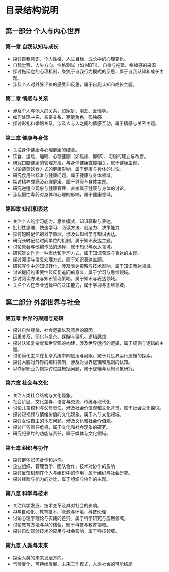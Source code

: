 # 目录结构说明

## 第一部分 个人与内心世界

### 第一章 自我认知与成长

- 探讨自我意识、个人性格、人生目标、成长中的心理变化。
- 自我觉察、人生方向、性格测试（如 MBTI）、自律与拖延、幸福感的来源
- 探讨拖延症的心理机制，聚焦于自我行为模式的反思，属于自我认知和成长主题。
- 涉及个人对外界评价的感受和反思，属于自我认知和成长主题。

### 第二章 情感与关系

- 涉及个人与他人的关系，如家庭、朋友、爱情等。
- 如何处理冲突、亲密关系、家庭角色、孤独感
- 探讨彩礼和婚姻关系，涉及人与人之间的情感互动，属于情感与关系主题。

### 第三章 健康与身体

- 关注身体健康与心理健康的结合。
- 饮食、运动、睡眠、心理健康（如焦虑、抑郁）、习惯的建立与改善。
- 研究口腔健康的管理方法，与身体健康直接相关，属于健康主题。
- 讨论蔬菜饮食方式的健康影响，属于健康与身体的讨论。
- 研究食用盐标准与健康问题，属于健康与身体领域。
- 探讨精神成瘾及心理健康，属于健康与身体主题。
- 研究逆适应现象与健康管理，直接属于健康与身体的讨论。
- 涉及慢性毒药对身体和心理的影响，属于健康领域。

### 第四章 知识和表达

- 关注个人的学习能力、思维模式、知识获取与表达。
- 批判性思维、快速学习、阅读方法、创造力、决策能力
- 探讨短时记忆的科学原理，涉及认知科学与知识表达。
- 研究长时记忆时间单位的机制，属于知识表达主题。
- 讨论原著与改编作品的选择，属于知识与表达领域。
- 研究盲文作为一种表达和学习方式，属于知识获取与表达的主题。
- 探讨阅读与信息处理方式，属于知识表达主题。
- 研究写作中的知识转化，涉及表达策略与技术影响，属于知识表达领域。
- 讨论提问的重要性及反复追问的意义，属于学习与思维领域。
- 探讨阅读方法与知识管理策略，属于知识与表达领域。
- 关注个人在专业选择中的决策能力，属于学习与思维领域。

## 第二部分 外部世界与社会

### 第五章 世界的规则与逻辑

- 探讨自然规律、社会逻辑以及背后的原因。
- 因果关系、简化与复杂、误解与偏见、逻辑思维
- 探讨认知复杂度和世界观的构建，涉及世界运行的逻辑，属于规则与逻辑的主题。
- 讨论简化主义在复杂系统中的应用与局限，属于对世界运行逻辑的探索。
- 探讨大脑对外界的编码机制，涉及对世界逻辑和规则的认知。
- 以作家职业为例探讨过度概括问题，属于逻辑与认知现象研究。

### 第六章 社会与文化

- 关注人类社会结构与文化现象。
- 社会阶层、文化差异、语言与交流、传统与现代化
- 讨论儿童权利与父母责任，涉及社会价值观和文化背景，属于社会文化探讨。
- 探讨短视频与情绪价值的文化现象，属于人与文化领域。
- 探讨女性自由的本质问题，涉及文化和社会价值观。
- 探讨广告信任危机，属于文化和社会现象的研究。
- 研究纪录片的功能与责任，属于媒体与文化领域。

### 第七章 组织与协作

- 探讨群体如何合作和运作。
- 企业组织、管理哲学、团队合作、技术对协作的影响
- 探讨反馈机制在个人与组织中的作用，属于组织与社会研究。
- 探讨经验与能力的对比，属于组织与协作的主题。

### 第八章 科学与技术

- 关注科学发展、技术变革及其对社会的影响。
- AI与自动化、教育技术、能源与环境、科技伦理
- 讨论心理学理论与实践的差异，属于科学研究与应用领域。
- 讨论教育方法与AI的结合，属于科技与教育领域。
- 探讨自动驾驶技术的应用与社会影响，属于科技领域。

### 第九章 人类与未来

- 探索人类的未来发展方向。
- 气候变化、可持续发展、未来工作模式、人类社会的可能结局

